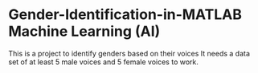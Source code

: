# Gender-Identification-in-MATLAB Machine Learning (AI)
This is a project to identify genders based on their voices
It needs a data set of at least 5 male voices and 5 female voices to work.
